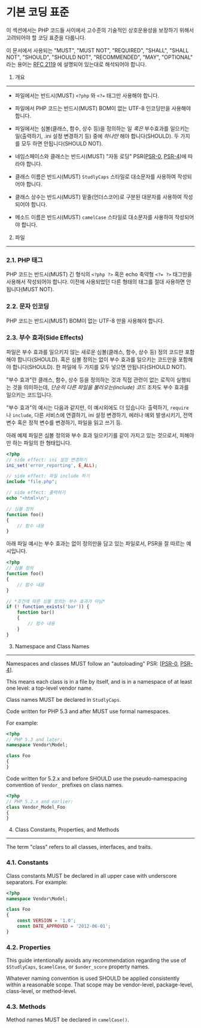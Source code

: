 기본 코딩 표준
=====================

이 섹션에서는 PHP 코드들 사이에서 고수준의 기술적인 상호운용성을 보장하기
위해서 고려되어야 할 코딩 표준을 다룹니다.

이 문서에서 사용되는 "MUST", "MUST NOT", "REQUIRED", "SHALL", "SHALL NOT", "SHOULD",
"SHOULD NOT", "RECOMMENDED", "MAY", "OPTIONAL" 라는 용어는 
[RFC 2119](http://tools.ietf.org/html/rfc2119) 에 설명되어 있는대로 해석되어야 합니다.


1. 개요
-----------

- 파일에서는 반드시(MUST) `<?php` 와 `<?=` 태그만 사용해야 합니다.

- 파일에서 PHP 코드는 반드시(MUST) BOM이 없는 UTF-8 인코딩만을 사용해야 합니다.

- 파일에서는 심볼(클래스, 함수, 상수 등)을 정의하는 일
  *혹은* 부수효과를 일으키는 일(출력하기, .ini 설정 변경하기 등) 중에 *하나만* 해야 
  합니다(SHOULD). 두 가지를 모두 하면 안됩니다(SHOULD NOT).

- 네임스페이스와 클래스는 반드시(MUST) "자동 로딩" PSR([PSR-0], [PSR-4])에 따라야 합니다.

- 클래스 이름은 반드시(MUST) `StudlyCaps` 스타일로 대소문자를 사용하여 작성되어야 합니다.

- 클래스 상수는 반드시(MUST) 밑줄(언더스코어)로 구분된 대문자를 사용하여 작성되어야 합니다.

- 메소드 이름은 반드시(MUST) `camelCase` 스타일로 대소문자를 사용하여 작성되어야 합니다.


2. 파일
--------

### 2.1. PHP 태그

PHP 코드는 반드시(MUST) 긴 형식의 `<?php ?>` 혹은 echo 축약형 `<?= ?>` 태그만을
사용해서 작성되어야 합니다. 이전에 사용되었던 다른 형태의 태그를 절대 사용하면
안됩니다(MUST NOT).

### 2.2. 문자 인코딩

PHP 코드는 반드시(MUST) BOM이 없는 UTF-8 만을 사용해야 합니다.

### 2.3. 부수 효과(Side Effects)

파일은 부수 효과를 일으키지 않는 새로운 심볼(클래스, 함수, 상수 등) 정의 코드만
포함해야 합니다(SHOULD). 혹은 심볼 정의는 없이 부수 효과를 일으키는 코드만을
포함해야 합니다(SHOULD). 한 파일에 두 가지를 모두 넣으면 안됩니다(SHOULD NOT).

"부수 효과"란 클래스, 함수, 상수 등을 정의하는 것과 직접 관련이 없는 로직이
실행되는 것을 의미하는데, *단순히 다른 파일을 불러오는(include) 코드* 조차도
부수 효과를 일으키는 코드입니다.

"부수 효과"의 예시는 다음과 같지만, 이 예시외에도 더 있습니다: 출력하기, 
`require` 나 `include`, 다른 서비스에 연결하기, ini 설정 변경하기, 에러나
예외 발생시키기, 전역 변수 혹은 정적 변수를 변경하기, 파일을 읽고 쓰기 등.

아래 예제 파일은 심볼 정의와 부수 효과 일으키기를 같이 가지고 있는 것으로서,
피해야만 하는 파일의 한 형태입니다.

```php
<?php
// side effect: ini 설정 변경하기
ini_set('error_reporting', E_ALL);

// side effect: 파일 include 하기
include "file.php";

// side effect: 출력하기
echo "<html>\n";

// 심볼 정의
function foo()
{
    // 함수 내용
}
```

아래 파일 예시는 부수 효과는 없이 정의만을 담고 있는 파일로서, PSR을 잘 따르는
예시입니다.

```php
<?php
// 심볼 정의
function foo()
{
    // 함수 내용
}

// *조건에 따른 심볼 정의는 부수 효과가 아님*
if (! function_exists('bar')) {
    function bar()
    {
        // 함수 내용
    }
}
```


3. Namespace and Class Names
----------------------------

Namespaces and classes MUST follow an "autoloading" PSR: [[PSR-0], [PSR-4]].

This means each class is in a file by itself, and is in a namespace of at
least one level: a top-level vendor name.

Class names MUST be declared in `StudlyCaps`.

Code written for PHP 5.3 and after MUST use formal namespaces.

For example:

```php
<?php
// PHP 5.3 and later:
namespace Vendor\Model;

class Foo
{
}
```

Code written for 5.2.x and before SHOULD use the pseudo-namespacing convention
of `Vendor_` prefixes on class names.

```php
<?php
// PHP 5.2.x and earlier:
class Vendor_Model_Foo
{
}
```

4. Class Constants, Properties, and Methods
-------------------------------------------

The term "class" refers to all classes, interfaces, and traits.

### 4.1. Constants

Class constants MUST be declared in all upper case with underscore separators.
For example:

```php
<?php
namespace Vendor\Model;

class Foo
{
    const VERSION = '1.0';
    const DATE_APPROVED = '2012-06-01';
}
```

### 4.2. Properties

This guide intentionally avoids any recommendation regarding the use of
`$StudlyCaps`, `$camelCase`, or `$under_score` property names.

Whatever naming convention is used SHOULD be applied consistently within a
reasonable scope. That scope may be vendor-level, package-level, class-level,
or method-level.

### 4.3. Methods

Method names MUST be declared in `camelCase()`.

[PSR-0]: https://github.com/php-fig/fig-standards/blob/master/accepted/PSR-0.md
[PSR-4]: https://github.com/ModernPUG/php-the-right-way/blob/gh-pages/more/Psr-4-Autoloader.md
